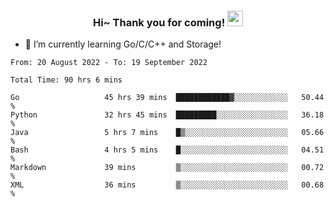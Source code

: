 <h3 align="center">
    Hi~ Thank you for coming!
    <img src="https://media.giphy.com/media/hvRJCLFzcasrR4ia7z/giphy.gif" width="25px">
</h3>

<!--
**pineapple-man/pineapple-man** is a ✨ _special_ ✨ repository because its `README.md` (this file) appears on your GitHub profile.

Here are some ideas to get you started:
- 🔭 I’m currently working on ...
- 🤔 I’m looking for help with ...
- 💬 Ask me about ...
- 📫 How to reach me: ...
- 😄 Pronouns: ...
- ⚡ Fun fact: 
- 👯 I’m looking to collaborate on kubernetes
-->
- 🌱 I’m currently learning Go/C/C++ and Storage!

<!--START_SECTION:waka-->

```text
From: 20 August 2022 - To: 19 September 2022

Total Time: 90 hrs 6 mins

Go                   45 hrs 39 mins  ████████████▓░░░░░░░░░░░░   50.44 %
Python               32 hrs 45 mins  █████████░░░░░░░░░░░░░░░░   36.18 %
Java                 5 hrs 7 mins    █▒░░░░░░░░░░░░░░░░░░░░░░░   05.66 %
Bash                 4 hrs 5 mins    █░░░░░░░░░░░░░░░░░░░░░░░░   04.51 %
Markdown             39 mins         ▒░░░░░░░░░░░░░░░░░░░░░░░░   00.72 %
XML                  36 mins         ▒░░░░░░░░░░░░░░░░░░░░░░░░   00.68 %
```

<!--END_SECTION:waka-->
